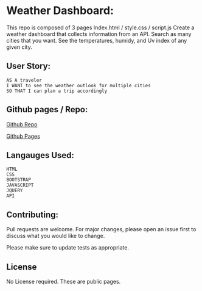 # Weather Dashboard:

This repo is composed of 3 pages
Index.html / style.css / script.js
Create a weather dashboard that collects information from an API. Search as many cities that you want. See the temperatures, humidy, and Uv index of any given city.

## User Story:
````
AS A traveler
I WANT to see the weather outlook for multiple cities
SO THAT I can plan a trip accordingly
````
## Github pages / Repo:

[Github Repo](https://brennanpredmore.github.io/weatherAPI/)

[Github Pages](https://brennanpredmore.github.io/weatherAPI/)

## Langauges Used:
````
HTML
CSS
BOOTSTRAP
JAVASCRIPT
JQUERY
API
````
## Contributing:

Pull requests are welcome. For major changes, please open an issue first to discuss what you would like to change.

Please make sure to update tests as appropriate.

## License

No License required. These are public pages.

